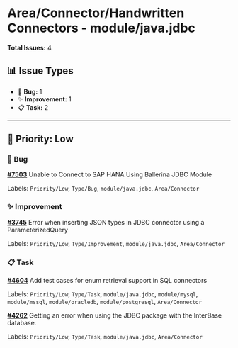 # Area/Connector/Handwritten Connectors - module/java.jdbc

**Total Issues:** 4

## 📊 Issue Types

- 🐛 **Bug:** 1
- ✨ **Improvement:** 1
- 📋 **Task:** 2

---

## 🔵 Priority: Low

### 🐛 Bug

**[#7503](https://github.com/ballerina-platform/ballerina-library/issues/7503)** Unable to Connect to SAP HANA Using Ballerina JDBC Module

Labels: `Priority/Low`, `Type/Bug`, `module/java.jdbc`, `Area/Connector`

### ✨ Improvement

**[#3745](https://github.com/ballerina-platform/ballerina-library/issues/3745)** Error when inserting JSON types in JDBC connector using a ParameterizedQuery

Labels: `Priority/Low`, `Type/Improvement`, `module/java.jdbc`, `Area/Connector`

### 📋 Task

**[#4604](https://github.com/ballerina-platform/ballerina-library/issues/4604)** Add test cases for enum retrieval support in SQL connectors

Labels: `Priority/Low`, `Type/Task`, `module/java.jdbc`, `module/mysql`, `module/mssql`, `module/oracledb`, `module/postgresql`, `Area/Connector`

**[#4262](https://github.com/ballerina-platform/ballerina-library/issues/4262)** Getting an error when using the JDBC package with the InterBase database.

Labels: `Priority/Low`, `Type/Task`, `module/java.jdbc`, `Area/Connector`

